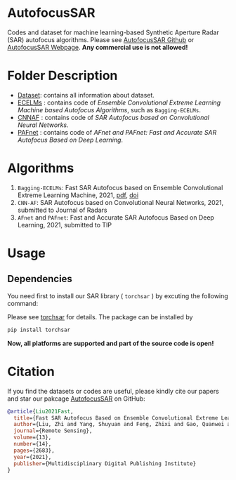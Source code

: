 # AutofocusSAR

Codes and dataset for machine learning-based Synthetic Aperture Radar (SAR) autofocus algorithms. Please see  [AutofocusSAR Github](https://github.com/aisari/AutofocusSAR/) or [AutofocusSAR Webpage](https://aisari.iridescent.ink/AutofocusSAR/).  **Any commercial use is not allowed!**

# Folder Description

- [Dataset](./Dataset/Readme.md): contains all information about dataset. 
- [ECELMs](./ECELMs/README.md) : contains code of  *Ensemble Convolutional Extreme Learning Machine based Autofocus Algorithms*, such as ``Bagging-ECELMs``.
- [CNNAF](./CNNAF/README.md) : contains code of  *SAR Autofocus based on Convolutional Neural Networks*.
- [PAFnet](./PAFnet/README.md) : contains code of  *AFnet and PAFnet: Fast and Accurate SAR Autofocus Based on Deep Learning*.


# Algorithms

1. ``Bagging-ECELMs``: Fast SAR Autofocus based on Ensemble Convolutional Extreme Learning Machine, 2021,  [pdf](https://www.mdpi.com/2072-4292/13/14/2683/pdf), [doi](https://www.mdpi.com/2072-4292/13/14/2683)
2. ``CNN-AF``: SAR Autofocus based on Convolutional Neural Networks, 2021, submitted to Journal of Radars
3. ``AFnet`` and ``PAFnet``: Fast and Accurate SAR Autofocus Based on Deep Learning, 2021, submitted to TIP

# Usage

## Dependencies

You need first to install our SAR library ( ``torchsar`` ) by excuting the following command:

Please see [torchsar](https://aisari.iridescent.ink/torchsar/) for details. The package can be installed by

```bash
pip install torchsar
```

**Now, all platforms are supported and part of the source code is open!**

# Citation

If you find the datasets or codes are useful, please kindly cite our papers and star our pakcage [AutofocusSAR](https://github.com/aisari/AutofocusSAR) on GitHub:

```bib
@article{Liu2021Fast,
  title={Fast SAR Autofocus Based on Ensemble Convolutional Extreme Learning Machine},
  author={Liu, Zhi and Yang, Shuyuan and Feng, Zhixi and Gao, Quanwei and Wang, Min},
  journal={Remote Sensing},
  volume={13},
  number={14},
  pages={2683},
  year={2021},
  publisher={Multidisciplinary Digital Publishing Institute}
}



```




